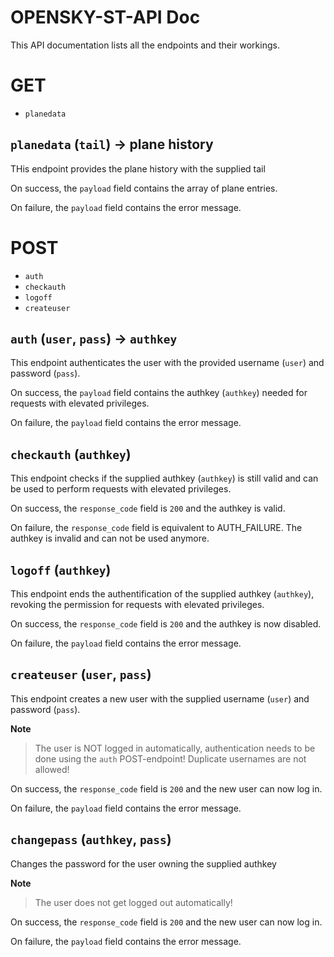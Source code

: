 
# OPENSKY-ST-API Doc
This API documentation lists all the endpoints and their workings.

# GET
- `planedata`

## `planedata` (`tail`) -> plane history
THis endpoint provides the plane history with the supplied tail

On success, the `payload` field contains the array of plane entries.

On failure, the `payload` field contains the error message.

# POST

- `auth`
- `checkauth`
- `logoff`
- `createuser`

## `auth` (`user`, `pass`) -> `authkey`
This endpoint authenticates the user with the provided username (`user`) and  password (`pass`).

On success, the `payload` field contains the authkey (`authkey`) needed for requests with elevated privileges.

On failure, the `payload` field contains the error message.

## `checkauth` (`authkey`)
This endpoint checks if the supplied authkey (`authkey`) is still valid and can be used to perform requests with elevated privileges.

On success, the `response_code` field is `200` and the authkey is valid.

On failure, the `response_code` field is equivalent to AUTH_FAILURE. The authkey is invalid and can not be used anymore.

## `logoff` (`authkey`)
This endpoint ends the authentification of the supplied authkey (`authkey`), revoking the permission for requests with elevated privileges.

On success, the `response_code` field is `200` and the authkey is now disabled.

On failure, the `payload` field contains the error message.

## `createuser` (`user`, `pass`)
This endpoint creates a new user with the supplied username (`user`) and password (`pass`).

**Note**
> The user is NOT logged in automatically, authentication needs to be done using the `auth` POST-endpoint!
> Duplicate usernames are not allowed!

On success, the `response_code` field is `200` and the new user can now log in.

On failure, the `payload` field contains the error message.

## `changepass` (`authkey`, `pass`)
Changes the password for the user owning the supplied authkey

**Note**
> The user does not get logged out automatically!

On success, the `response_code` field is `200` and the new user can now log in.

On failure, the `payload` field contains the error message.
